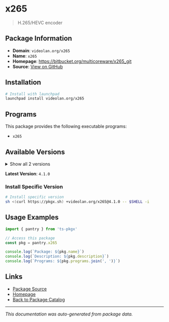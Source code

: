 # x265

> H.265/HEVC encoder

## Package Information

- **Domain**: `videolan.org/x265`
- **Name**: `x265`
- **Homepage**: https://bitbucket.org/multicoreware/x265_git
- **Source**: [View on GitHub](https://github.com/pkgxdev/pantry/tree/main/projects/videolan.org/x265/package.yml)

## Installation

```bash
# Install with launchpad
launchpad install videolan.org/x265
```

## Programs

This package provides the following executable programs:

- `x265`

## Available Versions

<details>
<summary>Show all 2 versions</summary>

- `4.1.0`, `3.2.1`

</details>

**Latest Version**: `4.1.0`

### Install Specific Version

```bash
# Install specific version
sh <(curl https://pkgx.sh) +videolan.org/x265@4.1.0 -- $SHELL -i
```

## Usage Examples

```typescript
import { pantry } from 'ts-pkgx'

// Access this package
const pkg = pantry.x265

console.log(`Package: ${pkg.name}`)
console.log(`Description: ${pkg.description}`)
console.log(`Programs: ${pkg.programs.join(', ')}`)
```

## Links

- [Package Source](https://github.com/pkgxdev/pantry/tree/main/projects/videolan.org/x265/package.yml)
- [Homepage](https://bitbucket.org/multicoreware/x265_git)
- [Back to Package Catalog](../../../package-catalog.md)

---

*This documentation was auto-generated from package data.*
